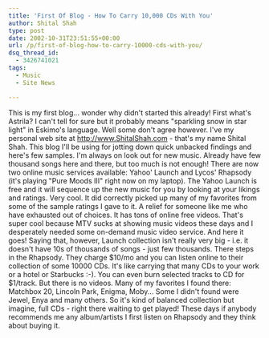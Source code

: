 ```yaml
---
title: 'First Of Blog - How To Carry 10,000 CDs With You'
author: Shital Shah
type: post
date: 2002-10-31T23:51:55+00:00
url: /p/first-of-blog-how-to-carry-10000-cds-with-you/
dsq_thread_id:
  - 3426741021
tags:
  - Music
  - Site News

---
```

This is my first blog... wonder why didn't started this already! First what's Astrila? I can't tell for sure but it probably means "sparkling snow in star light" in Eskimo's language. Well some don't agree however. I've my personal web site at http://www.ShitalShah.com - that's my name Shital Shah. This blog I'll be using for jotting down quick unbacked findings and here's few samples. I'm always on look out for new music. Already have few thousand songs here and there, but too much is not enough! There are now two online music services available: Yahoo' Launch and Lycos' Rhapsody (it's playing "Pure Moods III" right now on my laptop). The Yahoo Launch is free and it will sequence up the new music for you by looking at your likings and ratings. Very cool. It did correctly picked up many of my favorites from some of the sample ratings I gave to it. A relief for someone like me who have exhausted out of choices. It has tons of online free videos. That's super cool because MTV sucks at showing music videos these days and I desperately needed some on-demand music video service. And here it goes! Saying that, however, Launch collection isn't really very big - i.e. it doesn't have 10s of thousands of songs - just few thousands. There steps in the Rhapsody. They charge $10/mo and you can listen online to their collection of some 10000 CDs. It's like carrying that many CDs to your work or a hotel or Starbucks :-). You can even burn selected tracks to CD for $1/track. But there is no videos. Many of my favorites I found there: Matchbox 20, Lincoln Park, Enigma, Moby... Some I didn't found were Jewel, Enya and many others. So it's kind of balanced collection but imagine, full CDs - right there waiting to get played! These days if anybody recommends me any album/artists I first listen on Rhapsody and they think about buying it.